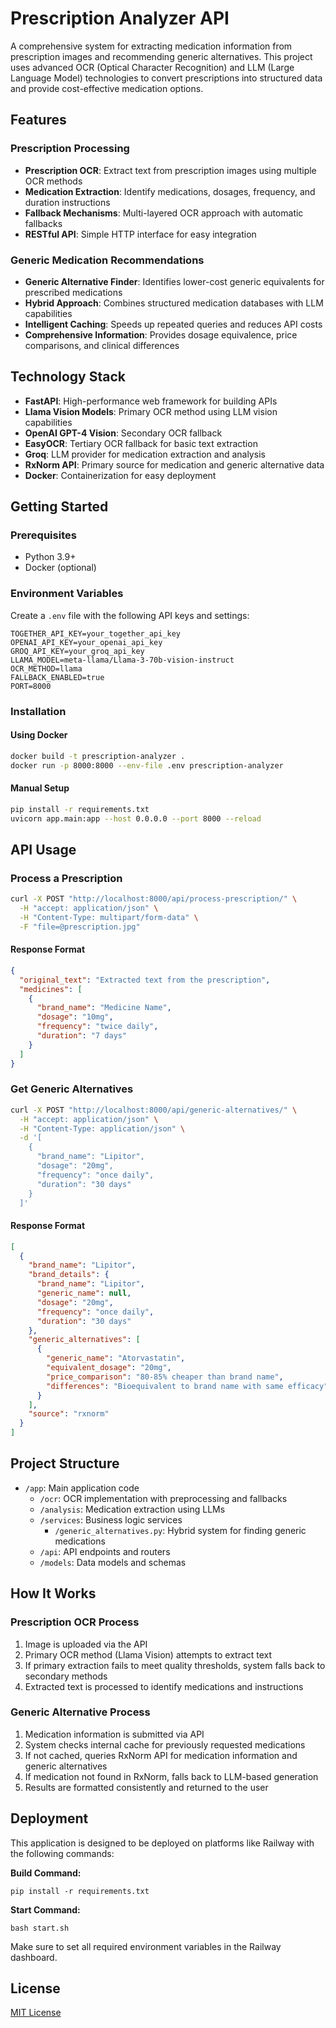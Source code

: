 # Prescription Analyzer API

A comprehensive system for extracting medication information from prescription images and recommending generic alternatives. This project uses advanced OCR (Optical Character Recognition) and LLM (Large Language Model) technologies to convert prescriptions into structured data and provide cost-effective medication options.

## Features

### Prescription Processing
- **Prescription OCR**: Extract text from prescription images using multiple OCR methods
- **Medication Extraction**: Identify medications, dosages, frequency, and duration instructions
- **Fallback Mechanisms**: Multi-layered OCR approach with automatic fallbacks
- **RESTful API**: Simple HTTP interface for easy integration

### Generic Medication Recommendations
- **Generic Alternative Finder**: Identifies lower-cost generic equivalents for prescribed medications
- **Hybrid Approach**: Combines structured medication databases with LLM capabilities
- **Intelligent Caching**: Speeds up repeated queries and reduces API costs
- **Comprehensive Information**: Provides dosage equivalence, price comparisons, and clinical differences

## Technology Stack

- **FastAPI**: High-performance web framework for building APIs
- **Llama Vision Models**: Primary OCR method using LLM vision capabilities
- **OpenAI GPT-4 Vision**: Secondary OCR fallback
- **EasyOCR**: Tertiary OCR fallback for basic text extraction
- **Groq**: LLM provider for medication extraction and analysis
- **RxNorm API**: Primary source for medication and generic alternative data
- **Docker**: Containerization for easy deployment

## Getting Started

### Prerequisites

- Python 3.9+
- Docker (optional)

### Environment Variables

Create a `.env` file with the following API keys and settings:

```
TOGETHER_API_KEY=your_together_api_key
OPENAI_API_KEY=your_openai_api_key
GROQ_API_KEY=your_groq_api_key
LLAMA_MODEL=meta-llama/Llama-3-70b-vision-instruct
OCR_METHOD=llama
FALLBACK_ENABLED=true
PORT=8000
```

### Installation

#### Using Docker

```bash
docker build -t prescription-analyzer .
docker run -p 8000:8000 --env-file .env prescription-analyzer
```

#### Manual Setup

```bash
pip install -r requirements.txt
uvicorn app.main:app --host 0.0.0.0 --port 8000 --reload
```

## API Usage

### Process a Prescription

```bash
curl -X POST "http://localhost:8000/api/process-prescription/" \
  -H "accept: application/json" \
  -H "Content-Type: multipart/form-data" \
  -F "file=@prescription.jpg"
```

#### Response Format

```json
{
  "original_text": "Extracted text from the prescription",
  "medicines": [
    {
      "brand_name": "Medicine Name",
      "dosage": "10mg",
      "frequency": "twice daily",
      "duration": "7 days"
    }
  ]
}
```

### Get Generic Alternatives

```bash
curl -X POST "http://localhost:8000/api/generic-alternatives/" \
  -H "accept: application/json" \
  -H "Content-Type: application/json" \
  -d '[
    {
      "brand_name": "Lipitor",
      "dosage": "20mg",
      "frequency": "once daily",
      "duration": "30 days"
    }
  ]'
```

#### Response Format

```json
[
  {
    "brand_name": "Lipitor",
    "brand_details": {
      "brand_name": "Lipitor",
      "generic_name": null,
      "dosage": "20mg",
      "frequency": "once daily",
      "duration": "30 days"
    },
    "generic_alternatives": [
      {
        "generic_name": "Atorvastatin",
        "equivalent_dosage": "20mg",
        "price_comparison": "80-85% cheaper than brand name",
        "differences": "Bioequivalent to brand name with same efficacy"
      }
    ],
    "source": "rxnorm"
  }
]
```

## Project Structure

- `/app`: Main application code
  - `/ocr`: OCR implementation with preprocessing and fallbacks
  - `/analysis`: Medication extraction using LLMs
  - `/services`: Business logic services
    - `/generic_alternatives.py`: Hybrid system for finding generic medications
  - `/api`: API endpoints and routers
  - `/models`: Data models and schemas

## How It Works

### Prescription OCR Process
1. Image is uploaded via the API
2. Primary OCR method (Llama Vision) attempts to extract text
3. If primary extraction fails to meet quality thresholds, system falls back to secondary methods
4. Extracted text is processed to identify medications and instructions

### Generic Alternative Process
1. Medication information is submitted via API
2. System checks internal cache for previously requested medications
3. If not cached, queries RxNorm API for medication information and generic alternatives
4. If medication not found in RxNorm, falls back to LLM-based generation
5. Results are formatted consistently and returned to the user

## Deployment

This application is designed to be deployed on platforms like Railway with the following commands:

**Build Command:**
```
pip install -r requirements.txt
```

**Start Command:**
```
bash start.sh
```

Make sure to set all required environment variables in the Railway dashboard.

## License

[MIT License](LICENSE)